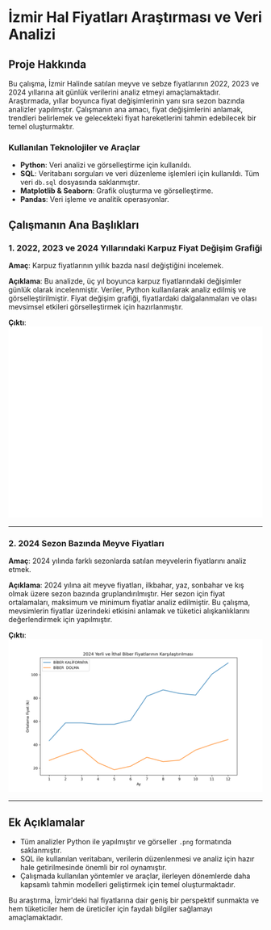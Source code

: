 # İzmir Hal Fiyatları Araştırması ve Veri Analizi

## Proje Hakkında
Bu çalışma, İzmir Halinde satılan meyve ve sebze fiyatlarının 2022, 2023 ve 2024 yıllarına ait günlük verilerini analiz etmeyi amaçlamaktadır. Araştırmada, yıllar boyunca fiyat değişimlerinin yanı sıra sezon bazında analizler yapılmıştır. Çalışmanın ana amacı, fiyat değişimlerini anlamak, trendleri belirlemek ve gelecekteki fiyat hareketlerini tahmin edebilecek bir temel oluşturmaktır.

### Kullanılan Teknolojiler ve Araçlar
- **Python**: Veri analizi ve görselleştirme için kullanıldı.
- **SQL**: Veritabanı sorguları ve veri düzenleme işlemleri için kullanıldı. Tüm veri `db.sql` dosyasında saklanmıştır.
- **Matplotlib & Seaborn**: Grafik oluşturma ve görselleştirme.
- **Pandas**: Veri işleme ve analitik operasyonlar.

## Çalışmanın Ana Başlıkları

### 1. 2022, 2023 ve 2024 Yıllarındaki Karpuz Fiyat Değişim Grafiği
**Amaç**: Karpuz fiyatlarının yıllık bazda nasıl değiştiğini incelemek.

**Açıklama**: Bu analizde, üç yıl boyunca karpuz fiyatlarındaki değişimler günlük olarak incelenmiştir. Veriler, Python kullanılarak analiz edilmiş ve görselleştirilmiştir. Fiyat değişim grafiği, fiyatlardaki dalgalanmaları ve olası mevsimsel etkileri görselleştirmek için hazırlanmıştır.

**Çıktı**: 
![2022, 2023 ve 2024 Yıllarındaki Karpuz Fiyat Değişim Grafiği](outputs/2022_2023_ve_2024_yillarindaki_karpuz_fiyat_degisim_grafigi.png)

---

### 2. 2024 Sezon Bazında Meyve Fiyatları
**Amaç**: 2024 yılında farklı sezonlarda satılan meyvelerin fiyatlarını analiz etmek.

**Açıklama**: 2024 yılına ait meyve fiyatları, ilkbahar, yaz, sonbahar ve kış olmak üzere sezon bazında gruplandırılmıştır. Her sezon için fiyat ortalamaları, maksimum ve minimum fiyatlar analiz edilmiştir. Bu çalışma, mevsimlerin fiyatlar üzerindeki etkisini anlamak ve tüketici alışkanlıklarını değerlendirmek için yapılmıştır.

**Çıktı**:
![2022, 2023 ve 2024 Yıllarındaki Karpuz Fiyat Değişim Grafiği](outputs/2024_yili_yerli_ve_ithal_biber_fiyatlarinin_karsilastirilmasi.png)

---

## Ek Açıklamalar
- Tüm analizler Python ile yapılmıştır ve görseller `.png` formatında saklanmıştır.
- SQL ile kullanılan veritabanı, verilerin düzenlenmesi ve analiz için hazır hale getirilmesinde önemli bir rol oynamıştır.
- Çalışmada kullanılan yöntemler ve araçlar, ilerleyen dönemlerde daha kapsamlı tahmin modelleri geliştirmek için temel oluşturmaktadır.

Bu araştırma, İzmir'deki hal fiyatlarına dair geniş bir perspektif sunmakta ve hem tüketiciler hem de üreticiler için faydalı bilgiler sağlamayı amaçlamaktadır.